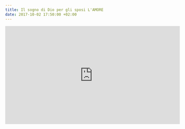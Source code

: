 ```yaml
---
title: Il sogno di Dio per gli sposi L'AMORE
date: 2017-10-02 17:50:00 +02:00
---
```


<iframe width="560" height="315" src="https://www.youtube.com/embed/ltLAL3Wg7TY" frameborder="0" allowfullscreen></iframe>